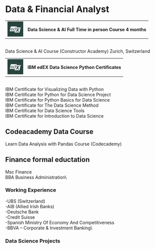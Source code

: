 # Data & Financial Analyst

<table>
  <tr>
    <td valign="middle"><img src="edX_logo.png" alt="Alt text for your image" width="50"></td>
    <td valign="middle"><strong>Data Science & AI Full Time in person Course 4 months</strong></td>
  </tr>
</table>
<br>
Data Science & AI Course (Constructor Academy) Zurich, Switzerland

<table>
  <tr>
    <td valign="middle"><img src="edX_logo.png" alt="Alt text for your image" width="50"></td>
    <td valign="middle"><strong>IBM edEX Data Science Python Certificates</strong></td>
  </tr>
</table>
<br>
IBM Certificate for Visualizing Data with Python<br>
IBM Certificate for Python for Data Science Project<br>
IBM Certificate for Python Basics for Data Science<br>
IBM Certificate for The Data Science Method<br>
IBM Certificate for Data Science Tools<br>
IBM Certificate for Introduction to Data Science

## Codeacademy Data Course
Learn Data Analysis with Pandas Course (Codecademy)

## Finance formal eductation
Msc Finance\
BBA Business Administration\

### Working Experience
-UBS (Switzerland)\
-AIB (Allied Irish Banks)\
-Deutsche Bank\
-Credit Suisse\
-Spanish Ministry Of Economy And Competitiveness\
-BBVA – Corporate & Investment Banking\

### Data Science Projects
